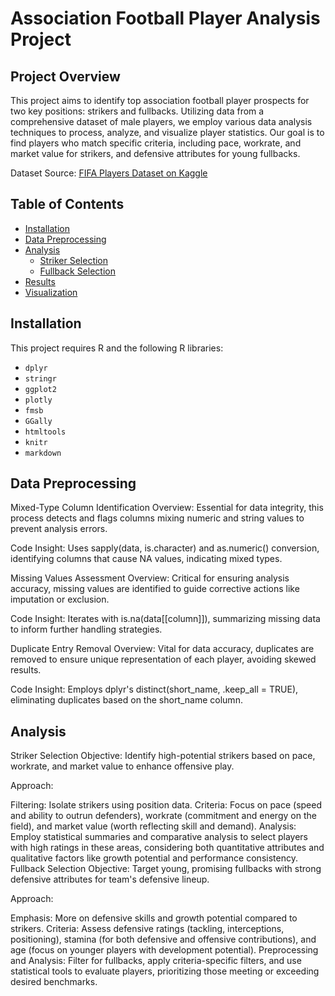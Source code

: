 # Association Football Player Analysis Project

## Project Overview

This project aims to identify top association football player prospects for two key positions: strikers and fullbacks. Utilizing data from a comprehensive dataset of male players, we employ various data analysis techniques to process, analyze, and visualize player statistics. Our goal is to find players who match specific criteria, including pace, workrate, and market value for strikers, and defensive attributes for young fullbacks.

Dataset Source: [FIFA Players Dataset on Kaggle](https://www.kaggle.com/datasets/joebeachcapital/fifa-players?select=male_players_23.csv)

## Table of Contents

- [Installation](#installation)
- [Data Preprocessing](#data-preprocessing)
- [Analysis](#analysis)
  - [Striker Selection](#striker-selection)
  - [Fullback Selection](#fullback-selection)
- [Results](#results)
- [Visualization](#visualization)


## Installation

This project requires R and the following R libraries:

- `dplyr`
- `stringr`
- `ggplot2`
- `plotly`
- `fmsb`
- `GGally`
- `htmltools`
- `knitr`
- `markdown`




## Data Preprocessing
Mixed-Type Column Identification
Overview: Essential for data integrity, this process detects and flags columns mixing numeric and string values to prevent analysis errors.

Code Insight: Uses sapply(data, is.character) and as.numeric() conversion, identifying columns that cause NA values, indicating mixed types.

Missing Values Assessment
Overview: Critical for ensuring analysis accuracy, missing values are identified to guide corrective actions like imputation or exclusion.

Code Insight: Iterates with is.na(data[[column]]), summarizing missing data to inform further handling strategies.

Duplicate Entry Removal
Overview: Vital for data accuracy, duplicates are removed to ensure unique representation of each player, avoiding skewed results.

Code Insight: Employs dplyr's distinct(short_name, .keep_all = TRUE), eliminating duplicates based on the short_name column.

## Analysis

Striker Selection
Objective: Identify high-potential strikers based on pace, workrate, and market value to enhance offensive play.

Approach:

Filtering: Isolate strikers using position data.
Criteria: Focus on pace (speed and ability to outrun defenders), workrate (commitment and energy on the field), and market value (worth reflecting skill and demand).
Analysis: Employ statistical summaries and comparative analysis to select players with high ratings in these areas, considering both quantitative attributes and qualitative factors like growth potential and performance consistency.
Fullback Selection
Objective: Target young, promising fullbacks with strong defensive attributes for team's defensive lineup.

Approach:

Emphasis: More on defensive skills and growth potential compared to strikers.
Criteria: Assess defensive ratings (tackling, interceptions, positioning), stamina (for both defensive and offensive contributions), and age (focus on younger players with development potential).
Preprocessing and Analysis: Filter for fullbacks, apply criteria-specific filters, and use statistical tools to evaluate players, prioritizing those meeting or exceeding desired benchmarks.
